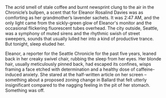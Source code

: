 The acrid smell of stale coffee and burnt newsprint clung to the air in the Chronicle’s bullpen, a scent that for Eleanor Rosalind Davies was as comforting as her grandmother’s lavender sachets. It was 2:47 AM, and the only light came from the sickly-green glow of Eleanor's monitor and the occasional flickering fluorescent tubes overhead. The city outside, Seattle, was a symphony of muted sirens and the rhythmic swish of street sweepers, sounds that usually lulled her into a kind of productive trance. But tonight, sleep eluded her.

Eleanor, a reporter for the Seattle Chronicle for the past five years, leaned back in her creaky swivel chair, rubbing the sleep from her eyes. Her blonde hair, usually meticulously pinned back, had escaped its confines, wisps framing a face etched with determination and a healthy dose of caffeine-induced anxiety. She stared at the half-written article on her screen – something about a proposed zoning change in Ballard that felt utterly insignificant compared to the nagging feeling in the pit of her stomach. Something was off.
